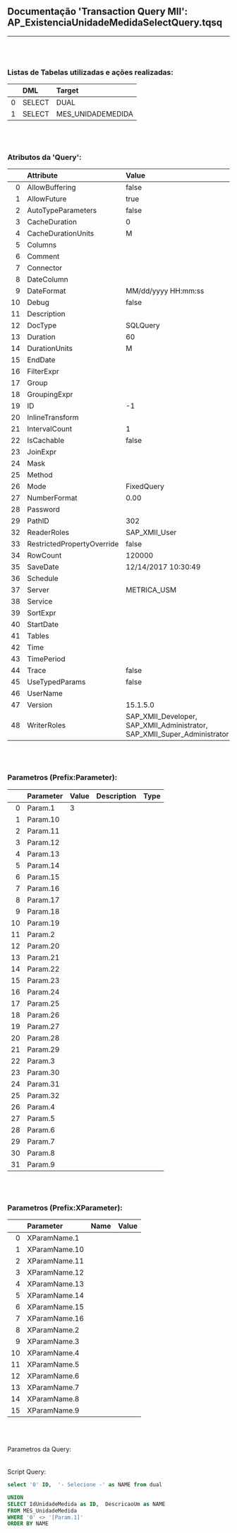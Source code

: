 ## Documentação 'Transaction Query MII': AP_ExistenciaUnidadeMedidaSelectQuery.tqsq

---


<br><br>

### Listas de Tabelas utilizadas e ações realizadas:
|    | DML    | Target            |
|---:|:-------|:------------------|
|  0 | SELECT | DUAL              |
|  1 | SELECT | MES_UNIDADEMEDIDA |
<br><br>

### Atributos da 'Query':
|    | Attribute                  | Value                                                                    |
|---:|:---------------------------|:-------------------------------------------------------------------------|
|  0 | AllowBuffering             | false                                                                    |
|  1 | AllowFuture                | true                                                                     |
|  2 | AutoTypeParameters         | false                                                                    |
|  3 | CacheDuration              | 0                                                                        |
|  4 | CacheDurationUnits         | M                                                                        |
|  5 | Columns                    |                                                                          |
|  6 | Comment                    |                                                                          |
|  7 | Connector                  |                                                                          |
|  8 | DateColumn                 |                                                                          |
|  9 | DateFormat                 | MM/dd/yyyy HH:mm:ss                                                      |
| 10 | Debug                      | false                                                                    |
| 11 | Description                |                                                                          |
| 12 | DocType                    | SQLQuery                                                                 |
| 13 | Duration                   | 60                                                                       |
| 14 | DurationUnits              | M                                                                        |
| 15 | EndDate                    |                                                                          |
| 16 | FilterExpr                 |                                                                          |
| 17 | Group                      |                                                                          |
| 18 | GroupingExpr               |                                                                          |
| 19 | ID                         | -1                                                                       |
| 20 | InlineTransform            |                                                                          |
| 21 | IntervalCount              | 1                                                                        |
| 22 | IsCachable                 | false                                                                    |
| 23 | JoinExpr                   |                                                                          |
| 24 | Mask                       |                                                                          |
| 25 | Method                     |                                                                          |
| 26 | Mode                       | FixedQuery                                                               |
| 27 | NumberFormat               | 0.00                                                                     |
| 28 | Password                   |                                                                          |
| 29 | PathID                     | 302                                                                      |
| 32 | ReaderRoles                | SAP_XMII_User                                                            |
| 33 | RestrictedPropertyOverride | false                                                                    |
| 34 | RowCount                   | 120000                                                                   |
| 35 | SaveDate                   | 12/14/2017 10:30:49                                                      |
| 36 | Schedule                   |                                                                          |
| 37 | Server                     | METRICA_USM                                                              |
| 38 | Service                    |                                                                          |
| 39 | SortExpr                   |                                                                          |
| 40 | StartDate                  |                                                                          |
| 41 | Tables                     |                                                                          |
| 42 | Time                       |                                                                          |
| 43 | TimePeriod                 |                                                                          |
| 44 | Trace                      | false                                                                    |
| 45 | UseTypedParams             | false                                                                    |
| 46 | UserName                   |                                                                          |
| 47 | Version                    | 15.1.5.0                                                                 |
| 48 | WriterRoles                | SAP_XMII_Developer, SAP_XMII_Administrator, SAP_XMII_Super_Administrator |
<br><br>

### Parametros (Prefix:Parameter):
|    | Parameter   | Value   | Description   | Type   |
|---:|:------------|:--------|:--------------|:-------|
|  0 | Param.1     | 3       |               |        |
|  1 | Param.10    |         |               |        |
|  2 | Param.11    |         |               |        |
|  3 | Param.12    |         |               |        |
|  4 | Param.13    |         |               |        |
|  5 | Param.14    |         |               |        |
|  6 | Param.15    |         |               |        |
|  7 | Param.16    |         |               |        |
|  8 | Param.17    |         |               |        |
|  9 | Param.18    |         |               |        |
| 10 | Param.19    |         |               |        |
| 11 | Param.2     |         |               |        |
| 12 | Param.20    |         |               |        |
| 13 | Param.21    |         |               |        |
| 14 | Param.22    |         |               |        |
| 15 | Param.23    |         |               |        |
| 16 | Param.24    |         |               |        |
| 17 | Param.25    |         |               |        |
| 18 | Param.26    |         |               |        |
| 19 | Param.27    |         |               |        |
| 20 | Param.28    |         |               |        |
| 21 | Param.29    |         |               |        |
| 22 | Param.3     |         |               |        |
| 23 | Param.30    |         |               |        |
| 24 | Param.31    |         |               |        |
| 25 | Param.32    |         |               |        |
| 26 | Param.4     |         |               |        |
| 27 | Param.5     |         |               |        |
| 28 | Param.6     |         |               |        |
| 29 | Param.7     |         |               |        |
| 30 | Param.8     |         |               |        |
| 31 | Param.9     |         |               |        |
<br><br>

### Parametros (Prefix:XParameter):
|    | Parameter     | Name   | Value   |
|---:|:--------------|:-------|:--------|
|  0 | XParamName.1  |        |         |
|  1 | XParamName.10 |        |         |
|  2 | XParamName.11 |        |         |
|  3 | XParamName.12 |        |         |
|  4 | XParamName.13 |        |         |
|  5 | XParamName.14 |        |         |
|  6 | XParamName.15 |        |         |
|  7 | XParamName.16 |        |         |
|  8 | XParamName.2  |        |         |
|  9 | XParamName.3  |        |         |
| 10 | XParamName.4  |        |         |
| 11 | XParamName.5  |        |         |
| 12 | XParamName.6  |        |         |
| 13 | XParamName.7  |        |         |
| 14 | XParamName.8  |        |         |
| 15 | XParamName.9  |        |         |
<br><br>

Parametros da Query: 
<br>
<br><br>
Script Query: 
```sql
select '0' ID,  '- Selecione -' as NAME from dual

UNION
SELECT IdUnidadeMedida as ID,  DescricaoUm as NAME
FROM MES_UnidadeMedida
WHERE '0' <> '[Param.1]' 
ORDER BY NAME

```

<br><br>
